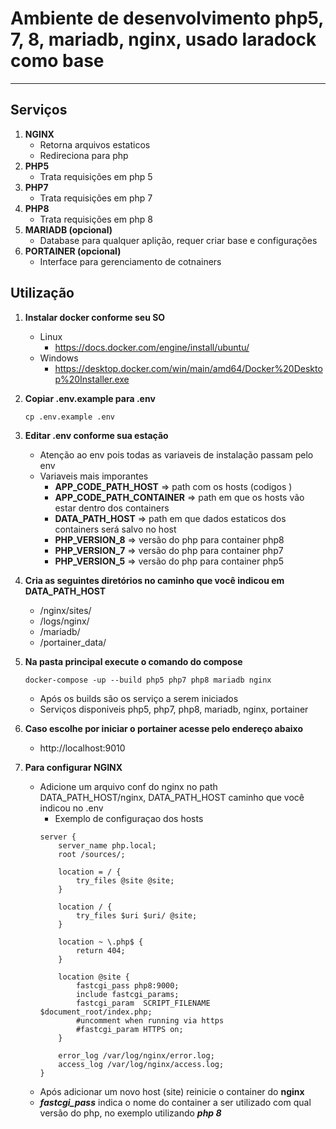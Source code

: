 # Ambiente de desenvolvimento php5, 7, 8, mariadb, nginx, usado laradock como base
___
## Serviços
1. **NGINX**
    - Retorna arquivos estaticos
    - Redireciona para php
3. **PHP5**
    - Trata requisições em php 5
4. **PHP7**
    - Trata requisições em php 7
5. **PHP8**
    - Trata requisições em php 8
6. **MARIADB (opcional)**
    - Database para qualquer aplição, requer criar base e configurações
7. **PORTAINER (opcional)**
    - Interface para gerenciamento de cotnainers


## Utilização
1. **Instalar docker conforme seu SO**
    - Linux
        -  https://docs.docker.com/engine/install/ubuntu/
    - Windows
        - https://desktop.docker.com/win/main/amd64/Docker%20Desktop%20Installer.exe

2. **Copiar .env.example para .env**
    ```
    cp .env.example .env
    ```

3. **Editar .env conforme sua estação**
    - Atenção ao env pois todas as variaveis de instalação passam pelo env
    - Variaveis mais imporantes
        - **APP_CODE_PATH_HOST**            => path com os hosts (codigos )
        - **APP_CODE_PATH_CONTAINER**       => path em que os hosts vão estar dentro dos containers
        - **DATA_PATH_HOST**                => path em que dados estaticos dos containers será salvo no host
        - **PHP_VERSION_8**                 => versão do php para container php8
        - **PHP_VERSION_7**                 => versão do php para container php7
        - **PHP_VERSION_5**                 => versão do php para container php5
4. **Cria as seguintes diretórios no caminho que você indicou em DATA_PATH_HOST**
    - /nginx/sites/
    - /logs/nginx/
    - /mariadb/
    - /portainer_data/
4. **Na pasta principal execute o comando do compose**
    ```
    docker-compose -up --build php5 php7 php8 mariadb nginx
    ```
    - Após os builds são os serviço a serem iniciados
    - Serviços disponiveis php5, php7, php8, mariadb, nginx, portainer
5. **Caso escolhe por iniciar o portainer acesse pelo endereço abaixo**
    - http://localhost:9010
6. **Para configurar NGINX**
    - Adicione um arquivo conf do nginx no path DATA_PATH_HOST/nginx, DATA_PATH_HOST caminho que você indicou no .env
        - Exemplo de configuraçao dos hosts
        ```
        server {
            server_name php.local;
            root /sources/;

            location = / {
                try_files @site @site;
            }

            location / {
                try_files $uri $uri/ @site;
            }

            location ~ \.php$ {
                return 404;
            }

            location @site {
                fastcgi_pass php8:9000;
                include fastcgi_params;
                fastcgi_param  SCRIPT_FILENAME $document_root/index.php;
                #uncomment when running via https
                #fastcgi_param HTTPS on;
            }

            error_log /var/log/nginx/error.log;
            access_log /var/log/nginx/access.log;
        }
        ```
    - Após adicionar um novo host (site) reinicie o container do **nginx**
    - ***fastcgi_pass*** indica o nome do container a ser utilizado com qual versão do php, no exemplo utilizando ***php 8***
